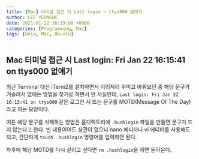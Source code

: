 ```yaml
---
title: [Mac] 터미널 접근 시 Last login ~ ttys000 없애기
author: LEE YEONGUK
date: 2021-01-22 16:19:00 +0900
categories: [Programming, Mac]
tags: [Unix, Mac, Ubuntu]
---
```


## Mac 터미널 접근 시 Last login: Fri Jan 22 16:15:41 on ttys000 없애기

최근 Terminal 대신 iTerm2를 설치하면서 이리저리 꾸미고 바꿔보던 중 해당 문구가 거슬려서 없애는 방법을 찾기로 하면서 안 사실인데, `Last login: Fri Jan 22 16:15:41 on ttys000` 같은 로그인 시 뜨는 문구를 MOTD(Message Of The Day)라고 하는 모양이다.

여튼 해당 문구를 삭제하는 방법은 홈디렉토리에 `.hushlogin` 파일을 만들면 문구가 뜨지 않는다고 한다.
빈 내용이어도 상관이 없으니 nano 에디터나 vi 에디터를 사용해도 되고, 간단하게 `touch .hushlogin` 명령어를 입력하면 된다.

차후에 해당 MOTD를 다시 살리고 싶다면 `rm .hushlogin`을 하면 돌아온다.